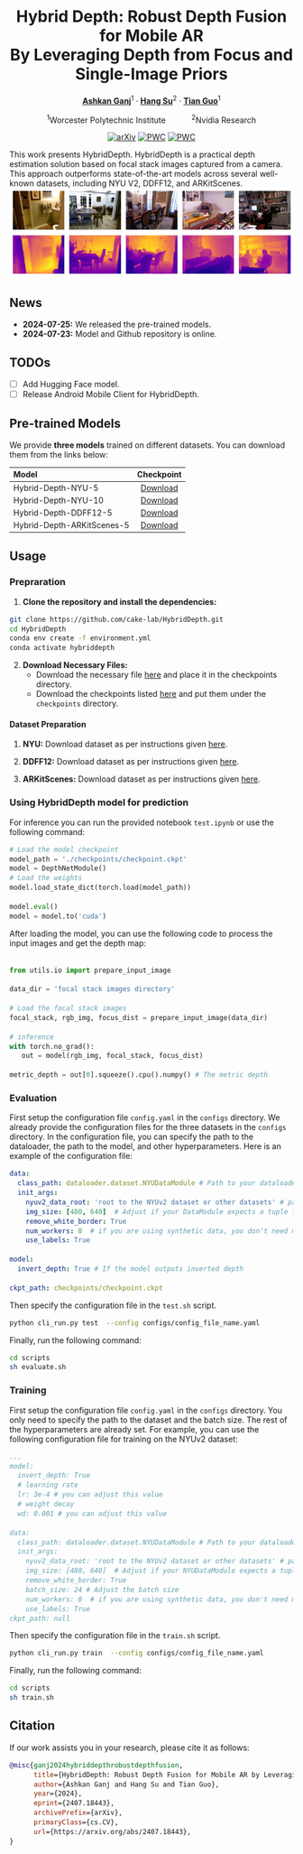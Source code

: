 <div align="center">
<h1>Hybrid Depth: Robust Depth Fusion for Mobile AR </br> By Leveraging Depth from Focus and Single-Image Priors</h1>

[**Ashkan Ganj**](https://ashkanganj.me/)<sup>1</sup> · [**Hang Su**](https://suhangpro.github.io/)<sup>2</sup> · [**Tian Guo**](https://tianguo.info/)<sup>1</sup>

<sup>1</sup>Worcester Polytechnic Institute
&emsp;&emsp;&emsp;<sup>2</sup>Nvidia Research

<a href="https://arxiv.org/pdf/2407.18443"><img src='https://img.shields.io/badge/arXiv-Hybrid Depth-red' alt='arXiv'></a>
[![PWC](https://img.shields.io/endpoint.svg?url=https://paperswithcode.com/badge/hybriddepth-robust-depth-fusion-for-mobile-ar/monocular-depth-estimation-on-arkitscenes)](https://paperswithcode.com/sota/monocular-depth-estimation-on-arkitscenes?p=hybriddepth-robust-depth-fusion-for-mobile-ar)
[![PWC](https://img.shields.io/endpoint.svg?url=https://paperswithcode.com/badge/hybriddepth-robust-depth-fusion-for-mobile-ar/monocular-depth-estimation-on-nyu-depth-v2)](https://paperswithcode.com/sota/monocular-depth-estimation-on-nyu-depth-v2?p=hybriddepth-robust-depth-fusion-for-mobile-ar)
</div>

This work presents HybridDepth. HybridDepth is a practical depth estimation solution based on focal stack images captured from a camera. This approach outperforms state-of-the-art models across several well-known datasets, including NYU V2, DDFF12, and ARKitScenes.
![teaser](assets/teaser.png)

## News

- **2024-07-25:** We released the pre-trained models.
- **2024-07-23:** Model and Github repository is online.

## TODOs

- [ ] Add Hugging Face model.
- [ ] Release Android Mobile Client for HybridDepth.

## Pre-trained Models

We provide **three models** trained on different datasets. You can download them from the links below:

| Model | Checkpoint |
|:-|:-:|
| Hybrid-Depth-NYU-5 | [Download](https://github.com/cake-lab/HybridDepth/releases/download/v1.0/NYUBestScaleInv5Full.ckpt) |
| Hybrid-Depth-NYU-10 | [Download](https://github.com/cake-lab/HybridDepth/releases/download/v1.0/NYUBestScaleInv10Full.ckpt) |
| Hybrid-Depth-DDFF12-5 | [Download](https://github.com/cake-lab/HybridDepth/releases/download/v1.0/DDFF12BestScaleInv.ckpt) |
| Hybrid-Depth-ARKitScenes-5 | [Download](https://github.com/cake-lab/HybridDepth/releases/download/v1.0/scaleInvARKitScenes5.ckpt) |

## Usage

### Prepraration
1. **Clone the repository and install the dependencies:**
```bash
git clone https://github.com/cake-lab/HybridDepth.git
cd HybridDepth
conda env create -f environment.yml
conda activate hybriddepth
```
2. **Download Necessary Files:**
   * Download the necessary file [here](https://github.com/cake-lab/HybridDepth/releases/download/v1.0/DFF-DFV.tar) and place it in the checkpoints directory.
   * Download the checkpoints listed [here](#pre-trained-models) and put them under the `checkpoints` directory.

#### Dataset Preparation

1. **NYU:**
Download dataset as per instructions given [here](https://github.com/cleinc/bts/tree/master/pytorch#nyu-depvh-v2).

1. **DDFF12:**
Download dataset as per instructions given [here](https://github.com/fuy34/DFV).
1. **ARKitScenes:**
Download dataset as per instructions given [here](https://github.com/cake-lab/Mobile-AR-Depth-Estimation).

### Using HybridDepth model for prediction

For inference you can run the provided notebook `test.ipynb` or use the following command:

```python
# Load the model checkpoint
model_path = './checkpoints/checkpoint.ckpt'
model = DepthNetModule()
# Load the weights
model.load_state_dict(torch.load(model_path))

model.eval()
model = model.to('cuda')
```

After loading the model, you can use the following code to process the input images and get the depth map:

```python

from utils.io import prepare_input_image

data_dir = 'focal stack images directory'

# Load the focal stack images
focal_stack, rgb_img, focus_dist = prepare_input_image(data_dir)

# inference
with torch.no_grad():
   out = model(rgb_img, focal_stack, focus_dist)

metric_depth = out[0].squeeze().cpu().numpy() # The metric depth
```

### Evaluation

First setup the configuration file `config.yaml` in the `configs` directory. We already provide the configuration files for the three datasets in the `configs` directory. In the configuration file, you can specify the path to the dataloader, the path to the model, and other hyperparameters. Here is an example of the configuration file:

```yaml
data:
  class_path: dataloader.dataset.NYUDataModule # Path to your dataloader Module in dataset.py
  init_args:
    nyuv2_data_root: 'root to the NYUv2 dataset or other datasets' # path to the specific dataset
    img_size: [480, 640]  # Adjust if your DataModule expects a tuple for img_size
    remove_white_border: True
    num_workers: 0  # if you are using synthetic data, you don't need multiple workers
    use_labels: True

model:
  invert_depth: True # If the model outputs inverted depth

ckpt_path: checkpoints/checkpoint.ckpt
```

Then specify the configuration file in the `test.sh` script.

```bash
python cli_run.py test  --config configs/config_file_name.yaml
```

Finally, run the following command:

```bash
cd scripts
sh evaluate.sh
```

### Training

First setup the configuration file `config.yaml` in the `configs` directory. You only need to specify the path to the dataset and the batch size. The rest of the hyperparameters are already set.
For example, you can use the following configuration file for training on the NYUv2 dataset:

```yaml
...
model:
  invert_depth: True
  # learning rate
  lr: 3e-4 # you can adjust this value
  # weight decay
  wd: 0.001 # you can adjust this value

data:
  class_path: dataloader.dataset.NYUDataModule # Path to your dataloader Module in dataset.py
  init_args:
    nyuv2_data_root: 'root to the NYUv2 dataset or other datasets' # path to the specific dataset
    img_size: [480, 640]  # Adjust if your NYUDataModule expects a tuple for img_size
    remove_white_border: True
    batch_size: 24 # Adjust the batch size
    num_workers: 0  # if you are using synthetic data, you don't need multiple workers
    use_labels: True
ckpt_path: null
```

Then specify the configuration file in the `train.sh` script.

```bash
python cli_run.py train  --config configs/config_file_name.yaml
```

Finally, run the following command:

```bash
cd scripts
sh train.sh
```

## Citation
If our work assists you in your research, please cite it as follows:

```Bibtex
@misc{ganj2024hybriddepthrobustdepthfusion,
      title={HybridDepth: Robust Depth Fusion for Mobile AR by Leveraging Depth from Focus and Single-Image Priors}, 
      author={Ashkan Ganj and Hang Su and Tian Guo},
      year={2024},
      eprint={2407.18443},
      archivePrefix={arXiv},
      primaryClass={cs.CV},
      url={https://arxiv.org/abs/2407.18443}, 
}
```
